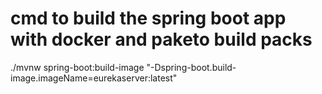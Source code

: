 # cmd to build the spring boot app with docker and paketo build packs
 ./mvnw spring-boot:build-image "-Dspring-boot.build-image.imageName=eurekaserver:latest"